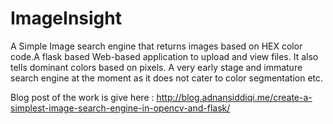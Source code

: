 # ImageInsight
A Simple Image search engine that returns images based on HEX color code.A flask based Web-based application to upload and view files. It also tells dominant colors based on pixels.  A very early stage and immature search engine at the moment as it does not cater to color segmentation etc.

Blog post of the work is give here : http://blog.adnansiddiqi.me/create-a-simplest-image-search-engine-in-opencv-and-flask/
